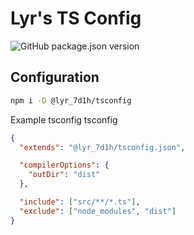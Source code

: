 # Lyr's TS Config

![GitHub package.json version](https://img.shields.io/github/package-json/v/lyr-7d1h/tsconfig?label=npm)

## Configuration

```bash
npm i -D @lyr_7d1h/tsconfig
```

Example tsconfig tsconfig

```json
{
  "extends": "@lyr_7d1h/tsconfig.json",

  "compilerOptions": {
    "outDir": "dist"
  },

  "include": ["src/**/*.ts"],
  "exclude": ["node_modules", "dist"]
}
```

